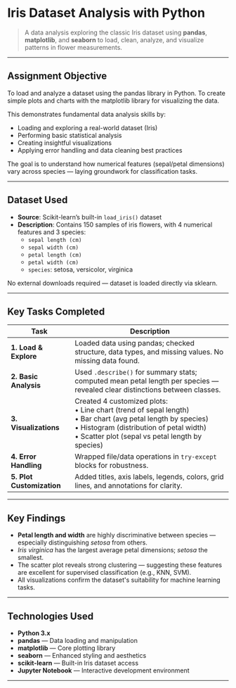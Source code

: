 #  Iris Dataset Analysis with Python

> A data analysis exploring the classic Iris dataset using **pandas**, **matplotlib**, and **seaborn** to load, clean, analyze, and visualize patterns in flower measurements.

---

## Assignment Objective

To load and analyze a dataset using the pandas library in Python.
To create simple plots and charts with the matplotlib library for visualizing the data.

This demonstrates fundamental data analysis skills by:
- Loading and exploring a real-world dataset (Iris)
- Performing basic statistical analysis
- Creating insightful visualizations
- Applying error handling and data cleaning best practices

The goal is to understand how numerical features (sepal/petal dimensions) vary across species — laying groundwork for classification tasks.

---
##  Dataset Used

- **Source**: Scikit-learn’s built-in `load_iris()` dataset  
- **Description**: Contains 150 samples of iris flowers, with 4 numerical features and 3 species:
  - `sepal length (cm)`
  - `sepal width (cm)`
  - `petal length (cm)`
  - `petal width (cm)`
  - `species`: setosa, versicolor, virginica

No external downloads required — dataset is loaded directly via sklearn.

---

##  Key Tasks Completed

| Task | Description |
|------|-------------|
| **1. Load & Explore** | Loaded data using pandas; checked structure, data types, and missing values. No missing data found. |
| **2. Basic Analysis** | Used `.describe()` for summary stats; computed mean petal length per species — revealed clear distinctions between classes. |
| **3. Visualizations** | Created 4 customized plots: <br> • Line chart (trend of sepal length)<br> • Bar chart (avg petal length by species)<br> • Histogram (distribution of petal width)<br> • Scatter plot (sepal vs petal length by species) |
| **4. Error Handling** | Wrapped file/data operations in `try-except` blocks for robustness. |
| **5. Plot Customization** | Added titles, axis labels, legends, colors, grid lines, and annotations for clarity. |

---

##  Key Findings

- **Petal length and width** are highly discriminative between species — especially distinguishing *setosa* from others.
- *Iris virginica* has the largest average petal dimensions; *setosa* the smallest.
- The scatter plot reveals strong clustering — suggesting these features are excellent for supervised classification (e.g., KNN, SVM).
- All visualizations confirm the dataset's suitability for machine learning tasks.

---

##  Technologies Used

- **Python 3.x**
- **pandas** — Data loading and manipulation
- **matplotlib** — Core plotting library
- **seaborn** — Enhanced styling and aesthetics
- **scikit-learn** — Built-in Iris dataset access
- **Jupyter Notebook** — Interactive development environment

---

